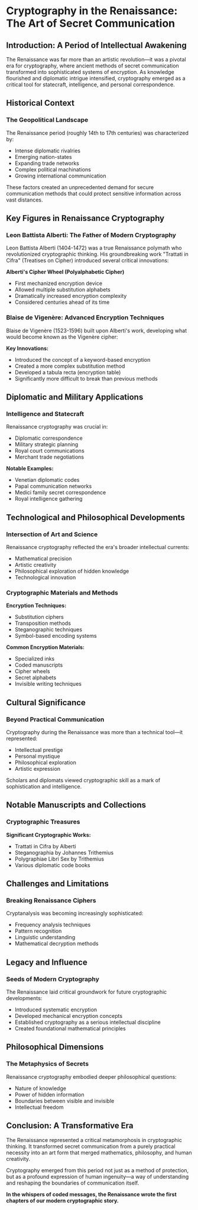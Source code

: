 # Cryptography in the Renaissance: The Art of Secret Communication

## Introduction: A Period of Intellectual Awakening

The Renaissance was far more than an artistic revolution—it was a pivotal era for cryptography, where ancient methods of secret communication transformed into sophisticated systems of encryption. As knowledge flourished and diplomatic intrigue intensified, cryptography emerged as a critical tool for statecraft, intelligence, and personal correspondence.

## Historical Context

### The Geopolitical Landscape

The Renaissance period (roughly 14th to 17th centuries) was characterized by:
- Intense diplomatic rivalries
- Emerging nation-states
- Expanding trade networks
- Complex political machinations
- Growing international communication

These factors created an unprecedented demand for secure communication methods that could protect sensitive information across vast distances.

## Key Figures in Renaissance Cryptography

### Leon Battista Alberti: The Father of Modern Cryptography

Leon Battista Alberti (1404-1472) was a true Renaissance polymath who revolutionized cryptographic thinking. His groundbreaking work "Trattati in Cifra" (Treatises on Cipher) introduced several critical innovations:

**Alberti's Cipher Wheel (Polyalphabetic Cipher)**
- First mechanized encryption device
- Allowed multiple substitution alphabets
- Dramatically increased encryption complexity
- Considered centuries ahead of its time

### Blaise de Vigenère: Advanced Encryption Techniques

Blaise de Vigenère (1523-1596) built upon Alberti's work, developing what would become known as the Vigenère cipher:

**Key Innovations:**
- Introduced the concept of a keyword-based encryption
- Created a more complex substitution method
- Developed a tabula recta (encryption table)
- Significantly more difficult to break than previous methods

## Diplomatic and Military Applications

### Intelligence and Statecraft

Renaissance cryptography was crucial in:
- Diplomatic correspondence
- Military strategic planning
- Royal court communications
- Merchant trade negotiations

**Notable Examples:**
- Venetian diplomatic codes
- Papal communication networks
- Medici family secret correspondence
- Royal intelligence gathering

## Technological and Philosophical Developments

### Intersection of Art and Science

Renaissance cryptography reflected the era's broader intellectual currents:
- Mathematical precision
- Artistic creativity
- Philosophical exploration of hidden knowledge
- Technological innovation

### Cryptographic Materials and Methods

**Encryption Techniques:**
- Substitution ciphers
- Transposition methods
- Steganographic techniques
- Symbol-based encoding systems

**Common Encryption Materials:**
- Specialized inks
- Coded manuscripts
- Cipher wheels
- Secret alphabets
- Invisible writing techniques

## Cultural Significance

### Beyond Practical Communication

Cryptography during the Renaissance was more than a technical tool—it represented:
- Intellectual prestige
- Personal mystique
- Philosophical exploration
- Artistic expression

Scholars and diplomats viewed cryptographic skill as a mark of sophistication and intelligence.

## Notable Manuscripts and Collections

### Cryptographic Treasures

**Significant Cryptographic Works:**
- Trattati in Cifra by Alberti
- Steganographia by Johannes Trithemius
- Polygraphiae Libri Sex by Trithemius
- Various diplomatic code books

## Challenges and Limitations

### Breaking Renaissance Ciphers

Cryptanalysis was becoming increasingly sophisticated:
- Frequency analysis techniques
- Pattern recognition
- Linguistic understanding
- Mathematical decryption methods

## Legacy and Influence

### Seeds of Modern Cryptography

The Renaissance laid critical groundwork for future cryptographic developments:
- Introduced systematic encryption
- Developed mechanical encryption concepts
- Established cryptography as a serious intellectual discipline
- Created foundational mathematical principles

## Philosophical Dimensions

### The Metaphysics of Secrets

Renaissance cryptography embodied deeper philosophical questions:
- Nature of knowledge
- Power of hidden information
- Boundaries between visible and invisible
- Intellectual freedom

## Conclusion: A Transformative Era

The Renaissance represented a critical metamorphosis in cryptographic thinking. It transformed secret communication from a purely practical necessity into an art form that merged mathematics, philosophy, and human creativity.

Cryptography emerged from this period not just as a method of protection, but as a profound expression of human ingenuity—a way of understanding and reshaping the boundaries of communication itself.

**In the whispers of coded messages, the Renaissance wrote the first chapters of our modern cryptographic story.**